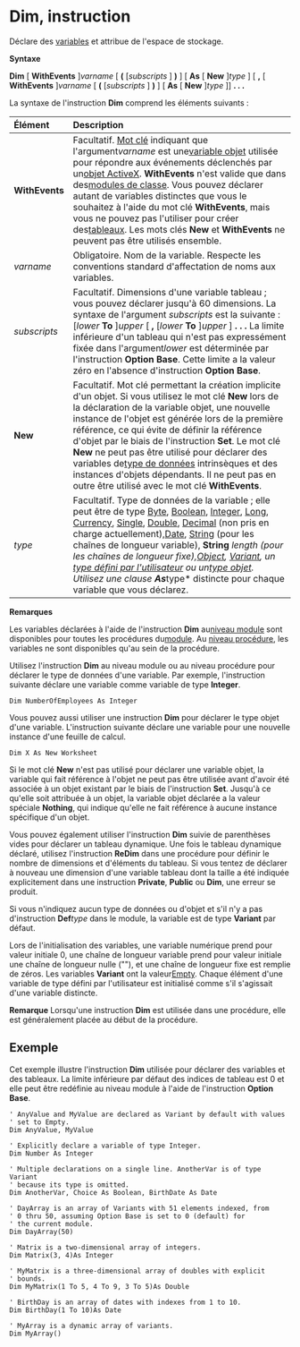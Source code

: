 
# Dim, instruction

Déclare des [variables](b8bdf64f-5920-1ae9-16d0-b26d09524a30.md) et attribue de l'espace de stockage.
 

 **Syntaxe**
 

 **Dim** [ **WithEvents** ]*varname* [ **(** [*subscripts* ] **)** ] [ **As** [ **New** ]*type* ] [ **,** [ **WithEvents** ]*varname* [ **(** [*subscripts* ] **)** ] [ **As** [ **New** ]*type* ]] **. . .**
 

La syntaxe de l'instruction  **Dim** comprend les éléments suivants :
 


|**Élément**|**Description**|
|:-----|:-----|
|**WithEvents**|Facultatif. [Mot clé](b8bdf64f-5920-1ae9-16d0-b26d09524a30.md) indiquant que l'argument*varname* est une[variable objet](b8bdf64f-5920-1ae9-16d0-b26d09524a30.md) utilisée pour répondre aux événements déclenchés par un[objet ActiveX](b8bdf64f-5920-1ae9-16d0-b26d09524a30.md).  **WithEvents** n'est valide que dans des[modules de classe](b8bdf64f-5920-1ae9-16d0-b26d09524a30.md). Vous pouvez déclarer autant de variables distinctes que vous le souhaitez à l'aide du mot clé  **WithEvents**, mais vous ne pouvez pas l'utiliser pour créer des[tableaux](b8bdf64f-5920-1ae9-16d0-b26d09524a30.md). Les mots clés  **New** et **WithEvents** ne peuvent pas être utilisés ensemble.|
|*varname*|Obligatoire. Nom de la variable. Respecte les conventions standard d'affectation de noms aux variables.|
|*subscripts*|Facultatif. Dimensions d'une variable tableau ; vous pouvez déclarer jusqu'à 60 dimensions. La syntaxe de l'argument *subscripts* est la suivante : [*lower* **To** ]*upper* [ **,** [*lower* **To** ]*upper* ] **. . .** La limite inférieure d'un tableau qui n'est pas expressément fixée dans l'argument*lower* est déterminée par l'instruction **Option** **Base**. Cette limite a la valeur zéro en l'absence d'instruction **Option** **Base**.|
|**New**|Facultatif. Mot clé permettant la création implicite d'un objet. Si vous utilisez le mot clé  **New** lors de la déclaration de la variable objet, une nouvelle instance de l'objet est générée lors de la première référence, ce qui évite de définir la référence d'objet par le biais de l'instruction **Set**. Le mot clé **New** ne peut pas être utilisé pour déclarer des variables de[type de données](b8bdf64f-5920-1ae9-16d0-b26d09524a30.md) intrinsèques et des instances d'objets dépendants. Il ne peut pas en outre être utilisé avec le mot clé **WithEvents**.|
|*type*|Facultatif. Type de données de la variable ; elle peut être de type [Byte](b8bdf64f-5920-1ae9-16d0-b26d09524a30.md), [Boolean](b8bdf64f-5920-1ae9-16d0-b26d09524a30.md), [Integer](b8bdf64f-5920-1ae9-16d0-b26d09524a30.md), [Long](b8bdf64f-5920-1ae9-16d0-b26d09524a30.md), [Currency](b8bdf64f-5920-1ae9-16d0-b26d09524a30.md), [Single](b8bdf64f-5920-1ae9-16d0-b26d09524a30.md), [Double](b8bdf64f-5920-1ae9-16d0-b26d09524a30.md), [Decimal](b8bdf64f-5920-1ae9-16d0-b26d09524a30.md) (non pris en charge actuellement),[Date](b8bdf64f-5920-1ae9-16d0-b26d09524a30.md), [String](b8bdf64f-5920-1ae9-16d0-b26d09524a30.md) (pour les chaînes de longueur variable), **String** **length* (pour les chaînes de longueur fixe),[Object](b8bdf64f-5920-1ae9-16d0-b26d09524a30.md), [Variant](b8bdf64f-5920-1ae9-16d0-b26d09524a30.md), un [type défini par l'utilisateur](b8bdf64f-5920-1ae9-16d0-b26d09524a30.md) ou un[type objet](b8bdf64f-5920-1ae9-16d0-b26d09524a30.md). Utilisez une clause  **As***type* distincte pour chaque variable que vous déclarez.|
 **Remarques**
 
Les variables déclarées à l'aide de l'instruction  **Dim** au[niveau module](b8bdf64f-5920-1ae9-16d0-b26d09524a30.md) sont disponibles pour toutes les procédures du[module](b8bdf64f-5920-1ae9-16d0-b26d09524a30.md). Au [niveau procédure](b8bdf64f-5920-1ae9-16d0-b26d09524a30.md), les variables ne sont disponibles qu'au sein de la procédure.
 
Utilisez l'instruction  **Dim** au niveau module ou au niveau procédure pour déclarer le type de données d'une variable. Par exemple, l'instruction suivante déclare une variable comme variable de type **Integer**.
 



```
Dim NumberOfEmployees As Integer 

```

Vous pouvez aussi utiliser une instruction  **Dim** pour déclarer le type objet d'une variable. L'instruction suivante déclare une variable pour une nouvelle instance d'une feuille de calcul.
 



```
Dim X As New Worksheet 

```

Si le mot clé  **New** n'est pas utilisé pour déclarer une variable objet, la variable qui fait référence à l'objet ne peut pas être utilisée avant d'avoir été associée à un objet existant par le biais de l'instruction **Set**. Jusqu'à ce qu'elle soit attribuée à un objet, la variable objet déclarée a la valeur spéciale **Nothing**, qui indique qu'elle ne fait référence à aucune instance spécifique d'un objet.
 
Vous pouvez également utiliser l'instruction  **Dim** suivie de parenthèses vides pour déclarer un tableau dynamique. Une fois le tableau dynamique déclaré, utilisez l'instruction **ReDim** dans une procédure pour définir le nombre de dimensions et d'éléments du tableau. Si vous tentez de déclarer à nouveau une dimension d'une variable tableau dont la taille a été indiquée explicitement dans une instruction **Private**, **Public** ou **Dim**, une erreur se produit.
 
Si vous n'indiquez aucun type de données ou d'objet et s'il n'y a pas d'instruction  **Def***type* dans le module, la variable est de type **Variant** par défaut.
 
Lors de l'initialisation des variables, une variable numérique prend pour valeur initiale 0, une chaîne de longueur variable prend pour valeur initiale une chaîne de longueur nulle (""), et une chaîne de longueur fixe est remplie de zéros. Les variables  **Variant** ont la valeur[Empty](b8bdf64f-5920-1ae9-16d0-b26d09524a30.md). Chaque élément d'une variable de type défini par l'utilisateur est initialisé comme s'il s'agissait d'une variable distincte.
 

 **Remarque**  Lorsqu'une instruction  **Dim** est utilisée dans une procédure, elle est généralement placée au début de la procédure.
 


## Exemple

Cet exemple illustre l'instruction  **Dim** utilisée pour déclarer des variables et des tableaux. La limite inférieure par défaut des indices de tableau est 0 et elle peut être redéfinie au niveau module à l'aide de l'instruction **Option Base**.
 

 

```
' AnyValue and MyValue are declared as Variant by default with values 
' set to Empty. 
Dim AnyValue, MyValue 
 
' Explicitly declare a variable of type Integer. 
Dim Number As Integer 
 
' Multiple declarations on a single line. AnotherVar is of type Variant 
' because its type is omitted. 
Dim AnotherVar, Choice As Boolean, BirthDate As Date 
 
' DayArray is an array of Variants with 51 elements indexed, from 
' 0 thru 50, assuming Option Base is set to 0 (default) for 
' the current module. 
Dim DayArray(50) 
 
' Matrix is a two-dimensional array of integers. 
Dim Matrix(3, 4)As Integer 
 
' MyMatrix is a three-dimensional array of doubles with explicit 
' bounds. 
Dim MyMatrix(1 To 5, 4 To 9, 3 To 5)As Double 
 
' BirthDay is an array of dates with indexes from 1 to 10. 
Dim BirthDay(1 To 10)As Date 
 
' MyArray is a dynamic array of variants. 
Dim MyArray()
```

